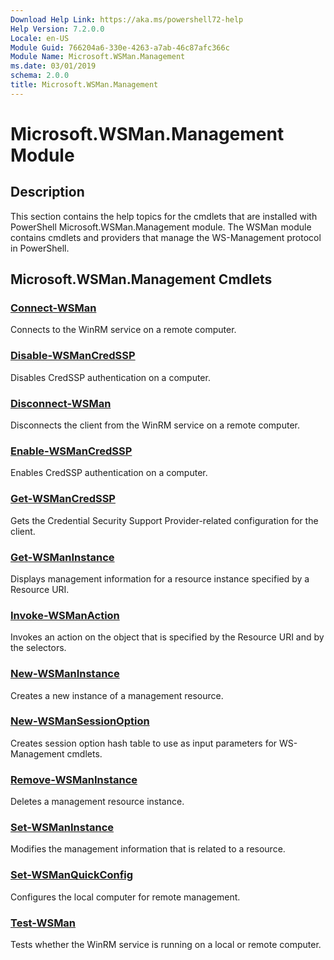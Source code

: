 ```yaml
---
Download Help Link: https://aka.ms/powershell72-help
Help Version: 7.2.0.0
Locale: en-US
Module Guid: 766204a6-330e-4263-a7ab-46c87afc366c
Module Name: Microsoft.WSMan.Management
ms.date: 03/01/2019
schema: 2.0.0
title: Microsoft.WSMan.Management
---
```

# Microsoft.WSMan.Management Module

## Description

This section contains the help topics for the cmdlets that are installed with PowerShell
Microsoft.WSMan.Management module. The WSMan module contains cmdlets and providers that manage the
WS-Management protocol in PowerShell.

## Microsoft.WSMan.Management Cmdlets

### [Connect-WSMan](Connect-WSMan.md)
Connects to the WinRM service on a remote computer.

### [Disable-WSManCredSSP](Disable-WSManCredSSP.md)
Disables CredSSP authentication on a computer.

### [Disconnect-WSMan](Disconnect-WSMan.md)
Disconnects the client from the WinRM service on a remote computer.

### [Enable-WSManCredSSP](Enable-WSManCredSSP.md)
Enables CredSSP authentication on a computer.

### [Get-WSManCredSSP](Get-WSManCredSSP.md)
Gets the Credential Security Support Provider-related configuration for the client.

### [Get-WSManInstance](Get-WSManInstance.md)
Displays management information for a resource instance specified by a Resource URI.

### [Invoke-WSManAction](Invoke-WSManAction.md)
Invokes an action on the object that is specified by the Resource URI and by the selectors.

### [New-WSManInstance](New-WSManInstance.md)
Creates a new instance of a management resource.

### [New-WSManSessionOption](New-WSManSessionOption.md)
Creates session option hash table to use as input parameters for WS-Management cmdlets.

### [Remove-WSManInstance](Remove-WSManInstance.md)
Deletes a management resource instance.

### [Set-WSManInstance](Set-WSManInstance.md)
Modifies the management information that is related to a resource.

### [Set-WSManQuickConfig](Set-WSManQuickConfig.md)
Configures the local computer for remote management.

### [Test-WSMan](Test-WSMan.md)
Tests whether the WinRM service is running on a local or remote computer.

